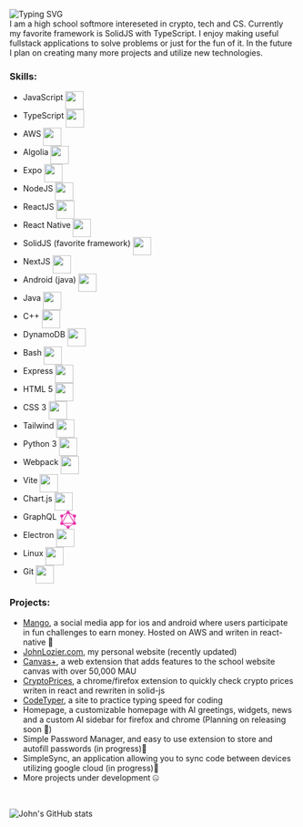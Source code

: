 ![Typing SVG](https://readme-typing-svg.herokuapp.com?font=Montserrat&weight=700&size=31&pause=1000&color=C8C8C8&width=435&lines=Hi,+I'm+John+Lozier+👋)
<br>
I am a high school softmore intereseted in crypto, tech and CS. Currently my favorite framework is SolidJS with TypeScript. I enjoy making useful fullstack applications to solve problems or just for the fun of it. In the future I plan on creating many more projects and utilize new technologies.


### Skills:
- JavaScript <img width="32" height="32" align="middle" src="https://cdn.jsdelivr.net/gh/devicons/devicon/icons/javascript/javascript-original.svg" />
- TypeScript <img width="32" height="32" align="middle" src="https://cdn.jsdelivr.net/gh/devicons/devicon/icons/typescript/typescript-original.svg" />
- AWS <img width="32" height="32" align="middle" src="https://cdn.jsdelivr.net/gh/devicons/devicon@latest/icons/amazonwebservices/amazonwebservices-original-wordmark.svg" />
- Algolia <img width="32" height="32" align="middle" src="https://cdn.jsdelivr.net/gh/devicons/devicon@latest/icons/algolia/algolia-original.svg" />
- Expo <img width="32" height="32" align="middle" src="https://cdn.icon-icons.com/icons2/2389/PNG/512/expo_logo_icon_145293.png">
- NodeJS <img width="32" height="32" align="middle" src="https://cdn.jsdelivr.net/gh/devicons/devicon/icons/nodejs/nodejs-original.svg" />
- ReactJS <img width="32" height="32" align="middle" src="https://cdn.jsdelivr.net/gh/devicons/devicon/icons/react/react-original.svg" />
- React Native <img width="32" height="32" align="middle" src="https://cdn.jsdelivr.net/gh/devicons/devicon/icons/react/react-original.svg" />
- SolidJS (favorite framework) <img width="32" height="32" align="middle" src="https://cdn.jsdelivr.net/gh/devicons/devicon@latest/icons/solidjs/solidjs-original.svg" />
- NextJS <img width="32" height="32" align="middle" src="https://cdn.jsdelivr.net/gh/devicons/devicon/icons/nextjs/nextjs-original.svg" />
- Android (java) <img width="32" height="32" align="middle" src="https://cdn.jsdelivr.net/gh/devicons/devicon/icons/android/android-original.svg" />
- Java <img width="32" height="32" align="middle" src="https://cdn.jsdelivr.net/gh/devicons/devicon@latest/icons/java/java-original.svg" />
- C++ <img width="32" height="32" align="middle" src="https://cdn.jsdelivr.net/gh/devicons/devicon@latest/icons/cplusplus/cplusplus-original.svg" />
- DynamoDB <img width="32" height="32" align="middle" src="https://cdn.jsdelivr.net/gh/devicons/devicon@latest/icons/dynamodb/dynamodb-original.svg" />
- Bash <img width="32" height="32" align="middle" src="https://cdn.jsdelivr.net/gh/devicons/devicon/icons/bash/bash-original.svg" />
- Express <img width="32" height="32" align="middle" src="https://lh5.googleusercontent.com/proxy/KTMTgxEwIkK5PtvXhl3qRBO_BB797q_ixPFFLP4lLCImNbufF5V6bRvVbBMHSuQ8rF4IiMBjIOW539IuELV-Ir5X7ppI40BUOkd4ytO87v9gDRIgWsm_UXt84aMVd_6v8_pPt_ZACSm-km9RlQ">
- HTML 5 <img width="32" height="32" align="middle" src="https://cdn.jsdelivr.net/gh/devicons/devicon/icons/html5/html5-original.svg" />
- CSS 3 <img width="32" height="32" align="middle" src="https://cdn.jsdelivr.net/gh/devicons/devicon/icons/css3/css3-original.svg" />
- Tailwind <img width="32" height="32" align="middle" src="https://cdn.jsdelivr.net/gh/devicons/devicon@latest/icons/tailwindcss/tailwindcss-original.svg" />
- Python 3 <img width="32" height="32" align="middle" src="https://cdn.jsdelivr.net/gh/devicons/devicon/icons/python/python-original.svg" />
- Webpack <img width="32" height="32" align="middle" src="https://cdn.jsdelivr.net/gh/devicons/devicon/icons/webpack/webpack-original.svg" />
- Vite <img width="32" height="32" align="middle" src="https://vitejs.dev/logo-with-shadow.png" />
- Chart.js <img width="32" height="32" align="middle" src="https://www.chartjs.org/img/chartjs-logo.svg" />
- GraphQL <img width="32" height="32" align="middle" src="https://raw.githubusercontent.com/devicons/devicon/master/icons/graphql/graphql-plain.svg" />
- Electron <img width="32" height="32" align="middle" src="https://cdn.jsdelivr.net/gh/devicons/devicon/icons/electron/electron-original.svg" />
- Linux <img width="32" height="32" align="middle" src="https://cdn.jsdelivr.net/gh/devicons/devicon/icons/linux/linux-original.svg" />
- Git <img width="32" height="32" align="middle" src="https://cdn.jsdelivr.net/gh/devicons/devicon/icons/git/git-original.svg" />

### Projects:
- [Mango](https://mangosocial.net), a social media app for ios and android where users participate in fun challenges to earn money. Hosted on AWS and writen in react-native 🥭
- [JohnLozier.com](https://johnlozier.com), my personal website (recently updated)
- [Canvas+](https://canvasplus.org), a web extension that adds features to the school website canvas with over 50,000 MAU
- [CryptoPrices](https://chromewebstore.google.com/detail/crypto-prices/aijcmfbomlkfaclgjpphidgoijibeobj), a chrome/firefox extension to quickly check crypto prices writen in react and rewriten in solid-js
- [CodeTyper](https://johnlozier.com/codetyper), a site to practice typing speed for coding
- Homepage, a customizable homepage with AI greetings, widgets, news and a custom AI sidebar for firefox and chrome (Planning on releasing soon 🎉)
- Simple Password Manager, and easy to use extension to store and autofill passwords (in progress)🚧
- SimpleSync, an application allowing you to sync code between devices utilizing google cloud (in progress)🚧
- More projects under development 🤐

<br>

![John's GitHub stats](https://github-readme-stats.vercel.app/api?username=JohnLozier&theme=dark)
